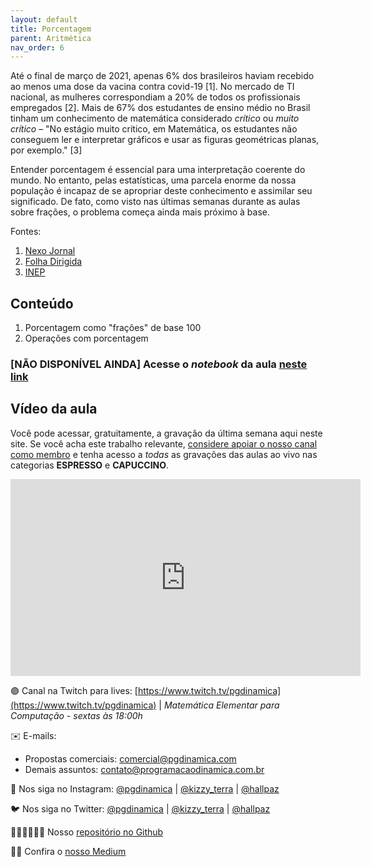 ```yaml
---
layout: default
title: Porcentagem
parent: Aritmética
nav_order: 6
---
```


Até o final de março de 2021, apenas 6% dos brasileiros haviam recebido ao menos uma dose da vacina contra covid-19 [1]. No mercado de TI nacional, as mulheres correspondiam a 20% de todos os profissionais empregados [2]. Mais de 67% dos estudantes de ensino médio no Brasil tinham um conhecimento de matemática considerado *crítico* ou *muito crítico* – "No estágio muito crítico, em Matemática, os estudantes não conseguem ler e interpretar gráficos e usar as figuras geométricas planas, por exemplo." [3]

Entender porcentagem é essencial para uma interpretação coerente do mundo. No entanto, pelas estatísticas, uma parcela enorme da nossa população é incapaz de se apropriar deste conhecimento e assimilar seu significado. De fato, como visto nas últimas semanas durante as aulas sobre frações, o problema começa ainda mais próximo à base.

Fontes:
1. [Nexo Jornal](https://www.nexojornal.com.br/expresso/2021/03/23/A-pressão-sobre-o-governo-no-Brasil-de-3.251-mortos-num-dia)
2. [Folha Dirigida](https://folhadirigida.com.br/mais/noticias/mercado/mulheres-na-tecnologia-como-inclui-las-nesse-mercado)
3. [INEP](http://portal.inep.gov.br/artigo/-/asset_publisher/B4AQV9zFY7Bv/content/no-ensino-medio-67-dos-estudantes-tem-desempenho-critico-em-matematica/21206)

## Conteúdo 

1. Porcentagem como "frações" de base 100
2. Operações com porcentagem

### [NÃO DISPONÍVEL AINDA] Acesse o *notebook* da aula <a href="/notebooks/mec006_porcentagem.html" target="_black">neste link</a>

## Vídeo da aula

Você pode acessar, gratuitamente, a gravação da última semana aqui neste site. Se você acha este trabalho relevante, [considere apoiar o nosso canal como membro](https://youtube.com/join) e tenha acesso a *todas* as gravações das aulas ao vivo nas categorias **ESPRESSO** e **CAPUCCINO**. 


<iframe width="560" height="315" src="https://www.youtube.com/embed/yfkWatbh6pg" frameborder="0" allow="accelerometer; autoplay; clipboard-write; encrypted-media; gyroscope; picture-in-picture" allowfullscreen></iframe>



🟣 Canal na Twitch para lives: [https://www.twitch.tv/pgdinamica](https://www.twitch.tv/pgdinamica) | *Matemática Elementar para Computação - sextas às 18:00h*


✉️ E-mails:
* Propostas comerciais: [comercial@pgdinamica.com](mailto:comercial@pgdinamica.com)
* Demais assuntos: [contato@programacaodinamica.com.br](mailto:comercial@pgdinamica.com)

📸 Nos siga no Instagram: [@pgdinamica](https://instagram.com/pgdinamica) | [@kizzy_terra](https://instagram.com/kizzy_terra) | [@hallpaz](https://instagram.com/hallpaz)

🐦 Nos siga no Twitter: [@pgdinamica](https://twitter.com/pgdinamica) | [@kizzy_terra](https://twitter.com/kizzy_terra) | [@hallpaz](https://twitter.com/hallpaz)

👩🏾‍💻👨🏾‍💻 Nosso [repositório no Github](https://github.com/programacaodinamica)

✍🏾 Confira o [nosso Medium](https://medium.com/programacaodinamica)